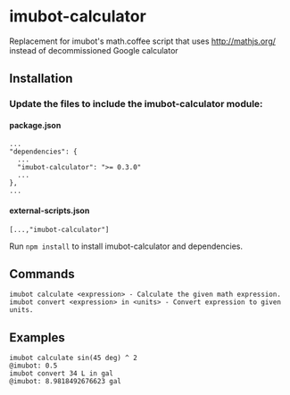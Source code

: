 imubot-calculator
================

Replacement for imubot's math.coffee script that uses http://mathjs.org/ instead of decommissioned Google calculator

## Installation

### Update the files to include the imubot-calculator module:

#### package.json
    ...
    "dependencies": {
      ...
      "imubot-calculator": ">= 0.3.0"
      ...
    },
    ...

#### external-scripts.json
    [...,"imubot-calculator"]

Run `npm install` to install imubot-calculator and dependencies.

Commands
-----
```
imubot calculate <expression> - Calculate the given math expression.
imubot convert <expression> in <units> - Convert expression to given units.
```

Examples
-----
```
imubot calculate sin(45 deg) ^ 2
@imubot: 0.5
imubot convert 34 L in gal
@imubot: 8.9818492676623 gal
```
